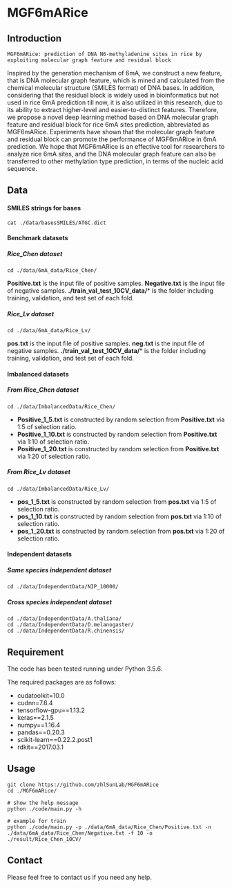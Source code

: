 # MGF6mARice

## Introduction

```text
MGF6mARice: prediction of DNA N6-methyladenine sites in rice by exploiting molecular graph feature and residual block
```

Inspired by the generation mechanism of 6mA, we construct a new feature, that is DNA molecular graph feature, which is mined and calculated from the chemical molecular structure (SMILES format) of DNA bases. In addition, considering that the residual block is widely used in bioinformatics but not used in rice 6mA prediction till now, it is also utilized in this research, due to its ability to extract higher-level and easier-to-distinct features. Therefore, we propose a novel deep learning method based on DNA molecular graph feature and residual block for rice 6mA sites prediction, abbreviated as MGF6mARice. Experiments have shown that the molecular graph feature and residual block can promote the performance of MGF6mARice in 6mA prediction. We hope that MGF6mARice is an effective tool for researchers to analyze rice 6mA sites, and the DNA molecular graph feature can also be transferred to other methylation type prediction, in terms of the nucleic acid sequence.

## Data

#### SMILES strings for bases

```shell
cat ./data/basesSMILES/ATGC.dict
```

#### Benchmark datasets

##### Rice_Chen dataset

```shell
cd ./data/6mA_data/Rice_Chen/
```

**Positive.txt** is the input file of positive samples. **Negative.txt** is the input file of negative samples. **./train_val_test_10CV_data/*** is the folder including training, validation, and test set of each fold.

##### Rice_Lv dataset

```shell
cd ./data/6mA_data/Rice_Lv/
```

**pos.txt** is the input file of positive samples. **neg.txt** is the input file of negative samples. **./train_val_test_10CV_data/*** is the folder including training, validation, and test set of each fold.

#### Imbalanced datasets

##### From Rice_Chen dataset

```shell
cd ./data/ImbalancedData/Rice_Chen/
```

* **Positive_1_5.txt** is constructed by random selection from **Positive.txt** via 1:5 of selection ratio.
* **Positive_1_10.txt** is constructed by random selection from **Positive.txt** via 1:10 of selection ratio.
* **Positive_1_20.txt** is constructed by random selection from **Positive.txt** via 1:20 of selection ratio.

##### From Rice_Lv dataset

```shell
cd ./data/ImbalancedData/Rice_Lv/
```

* **pos_1_5.txt** is constructed by random selection from **pos.txt** via 1:5 of selection ratio.
* **pos_1_10.txt** is constructed by random selection from **pos.txt** via 1:10 of selection ratio.
* **pos_1_20.txt** is constructed by random selection from **pos.txt** via 1:20 of selection ratio.

#### Independent datasets

##### Same species independent dataset

```shell
cd ./data/IndependentData/NIP_10000/
```

##### Cross species independent dataset

```shell
cd ./data/IndependentData/A.thaliana/
cd ./data/IndependentData/D.melanogaster/
cd ./data/IndependentData/R.chinensis/
```

## Requirement

The code has been tested running under Python 3.5.6. 

The required packages are as follows:

* cudatoolkit=10.0
* cudnn=7.6.4
* tensorflow-gpu==1.13.2
* keras==2.1.5
* numpy==1.16.4
* pandas==0.20.3
* scikit-learn==0.22.2.post1
* rdkit==2017.03.1

## Usage

```shell
git clone https://github.com/zhlSunLab/MGF6mARice
cd ./MGF6mARice/

# show the help message
python ./code/main.py -h

# example for train
python ./code/main.py -p ./data/6mA_data/Rice_Chen/Positive.txt -n ./data/6mA_data/Rice_Chen/Negative.txt -f 10 -o ./result/Rice_Chen_10CV/
```

## Contact

Please feel free to contact us if you need any help.

